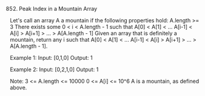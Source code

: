 852. Peak Index in a Mountain Array

Let's call an array A a mountain if the following properties hold:
A.length >= 3
There exists some 0 < i < A.length - 1 such that A[0] < A[1] < ... A[i-1] < A[i] > A[i+1] > ... > A[A.length - 1]
Given an array that is definitely a mountain, return any i such that A[0] < A[1] < ... A[i-1] < A[i] > A[i+1] > ... > 
A[A.length - 1].

Example 1:
Input: [0,1,0]
Output: 1

Example 2:
Input: [0,2,1,0]
Output: 1

Note:
3 <= A.length <= 10000
0 <= A[i] <= 10^6
A is a mountain, as defined above.
